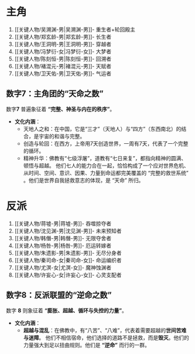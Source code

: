 # 主角
1. [[关键人物/吴溯渊-男|吴溯渊-男]]- 重生者+轮回殿主
2. [[关键人物/郑玄龄-男|郑玄龄-男]]- 长生者
3. [[关键人物/王洞明-男|王洞明-男]]- 穿越者
4. [[关键人物/冯梦衍-女|冯梦衍-女]]- 大梦者
5. [[关键人物/陈刻恒-男|陈刻恒-男]]- 回溯者
6. [[关键人物/褚混元-男|褚混元-男]]- 天赋者
7. [[关键人物/卫天佑-男|卫天佑-男]]- 气运者
## 数字7：主角团的“天命之数”
数字**7** 普遍象征着 **“完整、神圣与内在的秩序”**。
- **文化内涵**：
	- 天地人之和：在中国，它是“三才”（天地人）与“四方”（东西南北）的结合，是宇宙的和谐与完整。
	- 创造与轮回：在西方，上帝用7天创造世界，一周有7天，代表了一个完整的循环。
	- 精神升华：佛教有“七级浮屠”，道教有“七日来复”，都指向精神的圆满、顿悟与超越。
他们七人的能力合在一起，恰恰构成了一个应对世界危机、从时间、空间、意识、因果、力量到命运都完美覆盖的 “完整的救世系统” 。他们是世界自我拯救意志的体现，是 “天命” 所归。
# 反派
1. [[关键人物/蒋墟-男|蒋墟-男]]- 吞噬掠夺者
2. [[关键人物/沈见渊-男|沈见渊-男]]- 未来预知者
3. [[关键人物/韩僭-男|韩僭-男]]- 无限夺舍者
4. [[关键人物/杨咎-男|杨咎-男]]- 厄运转嫁者
5. [[关键人物/朱遗影-男|朱遗影-男]]- 无尽分身者
6. [[关键人物/秦司命-女|秦司命-女]]- 命运编织者
7. [[关键人物/尤溟-女|尤溟-女]]- 魔神蚀渊者
8. [[关键人物/许妄心-女|许妄心-女]]- 心灵支配者 
## 数字8：反派联盟的“逆命之数”
数字 **8** 则象征着 **“膨胀、超越、循环与失控的力量”**。

- **文化内涵**：
    - **超越与混乱**：在佛教中，有“八苦”、“八难”，代表着需要超越的**世间苦难与迷障**。
他们不相信宿命，他们选择的道路不是拯救，而是**毁灭**。他们的力量强大到足以扭曲规则。他们是 **“逆命”** 而行的一群。
